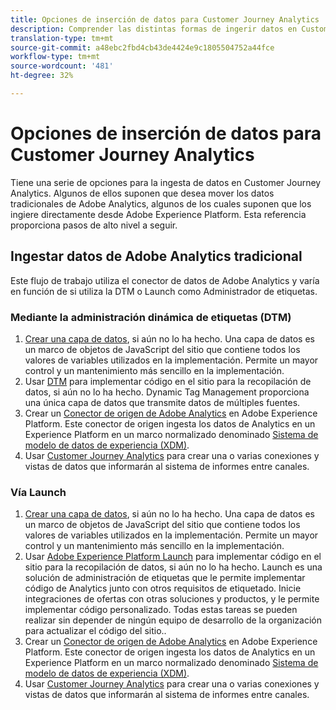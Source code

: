 ```yaml
---
title: Opciones de inserción de datos para Customer Journey Analytics
description: Comprender las distintas formas de ingerir datos en Customer Journey Analytics
translation-type: tm+mt
source-git-commit: a48ebc2fbd4cb43de4424e9c1805504752a44fce
workflow-type: tm+mt
source-wordcount: '481'
ht-degree: 32%

---
```



# Opciones de inserción de datos para Customer Journey Analytics

Tiene una serie de opciones para la ingesta de datos en Customer Journey Analytics. Algunos de ellos suponen que desea mover los datos tradicionales de Adobe Analytics, algunos de los cuales suponen que los ingiere directamente desde Adobe Experience Platform. Esta referencia proporciona pasos de alto nivel a seguir.

## Ingestar datos de Adobe Analytics tradicional

Este flujo de trabajo utiliza el conector de datos de Adobe Analytics y varía en función de si utiliza la DTM o Launch como Administrador de etiquetas.

### Mediante la administración dinámica de etiquetas (DTM)

1. [Crear una capa de datos](https://docs.adobe.com/content/help/en/analytics/implementation/prepare/data-layer.html), si aún no lo ha hecho. Una capa de datos es un marco de objetos de JavaScript del sitio que contiene todos los valores de variables utilizados en la implementación. Permite un mayor control y un mantenimiento más sencillo en la implementación.
1. Usar [DTM](https://docs.adobe.com/content/help/es-ES/analytics/implementation/other/dtm/dtm-implementation-overview.html) para implementar código en el sitio para la recopilación de datos, si aún no lo ha hecho. Dynamic Tag Management proporciona una única capa de datos que transmite datos de múltiples fuentes.
1. Crear un [Conector de origen de Adobe Analytics](https://docs.adobe.com/content/help/en/experience-platform/sources/ui-tutorials/create/adobe-applications/analytics.html) en Adobe Experience Platform. Este conector de origen ingesta los datos de Analytics en un Experience Platform en un marco normalizado denominado [Sistema de modelo de datos de experiencia (XDM)](https://docs.adobe.com/content/help/es-ES/experience-platform/xdm/home.html).
1. Usar [Customer Journey Analytics](https://docs.adobe.com/content/help/es-ES/analytics-platform/using/cja-overview/cja-getting-started.html) para crear una o varias conexiones y vistas de datos que informarán al sistema de informes entre canales.

### Vía Launch

1. [Crear una capa de datos](https://docs.adobe.com/content/help/en/analytics/implementation/prepare/data-layer.html), si aún no lo ha hecho. Una capa de datos es un marco de objetos de JavaScript del sitio que contiene todos los valores de variables utilizados en la implementación. Permite un mayor control y un mantenimiento más sencillo en la implementación.
1. Usar [Adobe Experience Platform Launch](https://docs.adobe.com/content/help/en/analytics/implementation/launch/overview.html) para implementar código en el sitio para la recopilación de datos, si aún no lo ha hecho. Launch es una solución de administración de etiquetas que le permite implementar código de Analytics junto con otros requisitos de etiquetado. Inicie integraciones de ofertas con otras soluciones y productos, y le permite implementar código personalizado. Todas estas tareas se pueden realizar sin depender de ningún equipo de desarrollo de la organización para actualizar el código del sitio..
1. Crear un [Conector de origen de Adobe Analytics](https://docs.adobe.com/content/help/en/experience-platform/sources/ui-tutorials/create/adobe-applications/analytics.html) en Adobe Experience Platform. Este conector de origen ingesta los datos de Analytics en un Experience Platform en un marco normalizado denominado [Sistema de modelo de datos de experiencia (XDM)](https://docs.adobe.com/content/help/en/experience-platform/xdm/home.html).
1. Usar [Customer Journey Analytics](https://docs.adobe.com/content/help/en/analytics-platform/using/cja-overview/cja-getting-started.html) para crear una o varias conexiones y vistas de datos que informarán al sistema de informes entre canales.
